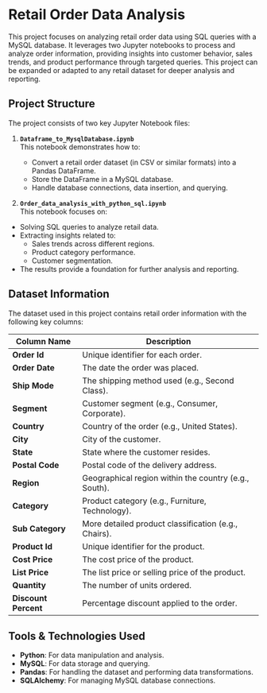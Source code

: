 # Retail Order Data Analysis

This project focuses on analyzing retail order data using SQL queries with a MySQL database. It leverages two Jupyter notebooks to process and analyze order information, providing insights into customer behavior, sales trends, and product performance through targeted queries. This project can be expanded or adapted to any retail dataset for deeper analysis and reporting.



## Project Structure

The project consists of two key Jupyter Notebook files:

1. **`Dataframe_to_MysqlDatabase.ipynb`**  
   This notebook demonstrates how to:
   - Convert a retail order dataset (in CSV or similar formats) into a Pandas DataFrame.
   - Store the DataFrame in a MySQL database.
   - Handle database connections, data insertion, and querying.

2. **`Order_data_analysis_with_python_sql.ipynb`**  
This notebook focuses on:
- Solving SQL queries to analyze retail data.
- Extracting insights related to:
  - Sales trends across different regions.
  - Product category performance.
  - Customer segmentation.
- The results provide a foundation for further analysis and reporting.

## Dataset Information

The dataset used in this project contains retail order information with the following key columns:

| Column Name       | Description                                               |
|-------------------|-----------------------------------------------------------|
| **Order Id**       | Unique identifier for each order.                         |
| **Order Date**     | The date the order was placed.                            |
| **Ship Mode**      | The shipping method used (e.g., Second Class).            |
| **Segment**        | Customer segment (e.g., Consumer, Corporate).             |
| **Country**        | Country of the order (e.g., United States).               |
| **City**           | City of the customer.                                     |
| **State**          | State where the customer resides.                         |
| **Postal Code**    | Postal code of the delivery address.                      |
| **Region**         | Geographical region within the country (e.g., South).     |
| **Category**       | Product category (e.g., Furniture, Technology).           |
| **Sub Category**   | More detailed product classification (e.g., Chairs).      |
| **Product Id**     | Unique identifier for the product.                        |
| **Cost Price**     | The cost price of the product.                            |
| **List Price**     | The list price or selling price of the product.           |
| **Quantity**       | The number of units ordered.                              |
| **Discount Percent**| Percentage discount applied to the order.                |

## Tools & Technologies Used

- **Python**: For data manipulation and analysis.
- **MySQL**: For data storage and querying.
- **Pandas**: For handling the dataset and performing data transformations.
- **SQLAlchemy**: For managing MySQL database connections.
